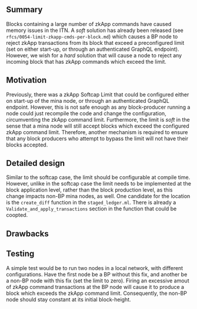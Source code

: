 ## Summary
Blocks containing a large number of zkApp commands have caused memory issues in the ITN. A *soft* solution has already been released (see `rfcs/0054-limit-zkapp-cmds-per-block.md`) which causes a BP node to reject zkApp transactions from its block that exceed a preconfigured limit (set on either start-up, or through an authenticated GraphQL endpoint). However, we wish for a *hard* solution that will cause a node to reject any incoming block that has zkApp commands which exceed the limit.

## Motivation
Previously, there was a zkApp Softcap Limit that could be configured either on start-up of the mina node, or through an authenticated GraphQL endpoint. However, this is not safe enough as any block-producer running a node could just recompile the code and change the configuration, circumventing the zkApp command limit. Furthermore, the limit is *soft* in the sense that a mina node will still accept blocks which exceed the configured zkApp command limit. Therefore, another mechanism is required to ensure that any block producers who attempt to bypass the limit will not have their blocks accepted.

## Detailed design
Similar to the softcap case, the limit should be configurable at compile time. However, unlike in the softcap case the limit needs to be implemented at the block application level, rather than the block production level, as this change impacts non-BP mina nodes, as well. One candidate for the location is the `create_diff` function in the `staged_ledger.ml`. There is already a `Validate_and_apply_transactions` section in the function that could be coopted.

## Drawbacks


## Testing
A simple test would be to run two nodes in a local network, with different configurations. Have the first node be a BP without this fix, and another be a non-BP node with this fix (set the limit to zero). Firing an excessive amout of zkApp command transactions at the BP node will cause it to produce a block which exceeds the zkApp command limit. Consequently, the non-BP node should stay constant at its initial block-height.
